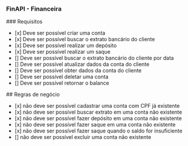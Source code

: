 ### FinAPI - Financeira

### Requisitos

- [x] Deve ser possível criar uma conta
- [x] Deve ser possível buscar o extrato bancário do cliente
- [x] Deve ser possível realizar um depósito
- [x] Deve ser possível realizar um saque
- [] Deve ser possível buscar o extrato bancário do cliente por data
- [] Deve ser possível atualizar dados da conta do cliente
- [] Deve ser possível obter dados da conta do cliente
- [] Deve ser possível deletar uma conta
- [] Deve ser possível retornar o balance

## Regras de negócio

- [x] não deve ser possível cadastrar uma conta com CPF já existente
- [x] não deve ser possível buscar extrato em uma conta não existente
- [x] não deve ser possível fazer depósito em uma conta não existente
- [x] não deve ser possível fazer saque em uma conta não existente
- [x] não deve ser possível fazer saque quando o saldo for insuficiente
- [] não deve ser possível excluir uma conta não existente
